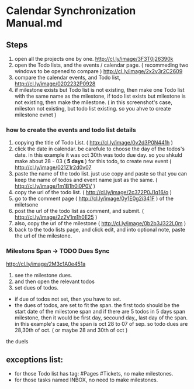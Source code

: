 # Calendar Synchronization Manual.md
## Steps
1. open all the projects one by one. 
  http://cl.ly/image/3F3T0j26390k
2. open the Todo lists, and the events / calendar page.  ( recommeding two windows to be opened to compare ) 
  http://cl.ly/image/2x2v3r2C2609
3. compare the calendar events, and Todo list,
http://cl.ly/image/0202232P0928
4. if milestone exists but Todo list is not existing, then make one Todo list with the same name as the milestone, if todo list exists but milestone is not existing, then make the milestone.
 ( in this screenshot's case, mileston not existing, but todo list existing. so you ahve to create milestone evnet ) 

### how to create the events and todo list details 
1. copying the title of Todo List.  ( http://cl.ly/image/0v2d3P0N441h ) 
2. click the date in calendar. be carefule to choose the day of the todos's date. in this example it was oct 30th was todo due day. so you shkuld make about 28 - 03 ( **5 days** ) for this todo, to create new event ( http://cl.ly/image/021Z1r2d0v07 
3. paste the name of the todo list. just use copy and paste so that you can keep the name of todos and event name just as the same. ( http://cl.ly/image/1m1B1h0i0P0V ) 
4. copy the url of the todo list. ( http://cl.ly/image/2c372P0J1q16/o ) 
5. go to the comment page ( http://cl.ly/image/0y1E0g2i341F ) of the miletsone
6. post the url of the todo list as comment, and submit.  ( http://cl.ly/image/2z2V1m1h0E25 ) 
7. also, copy the url of the milestone ( http://cl.ly/image/0b2b3J322L0m ) 
8. back to the todo lists page, and click edit, and into optional note, paste the url of the milestone. 

### Milestons Span -> TODO Dues Sync 
http://cl.ly/image/2M3c1A0e451a

1. see the milestone dues.
2. and then open the relevant todos
3. set dues of todos.

* if due of todos not set, then you have to set. 
* the dues of todos, are set to fit the span. the first todo should be the start date of the milestone span and if there are 5 todos in 5 days span milestone, then it would be first day, secound day,, last day of the span. in this example's case, the span is oct 28 to 07 of sep. so todo dues are 28,30th of oct. ( or maybe 28 and 30th of oct ) 


the duels 


## exceptions list:
- for those Todo list has tag: #Pages #Tickets, no make milestones.
- for those tasks named INBOX, no need to make milestones.

